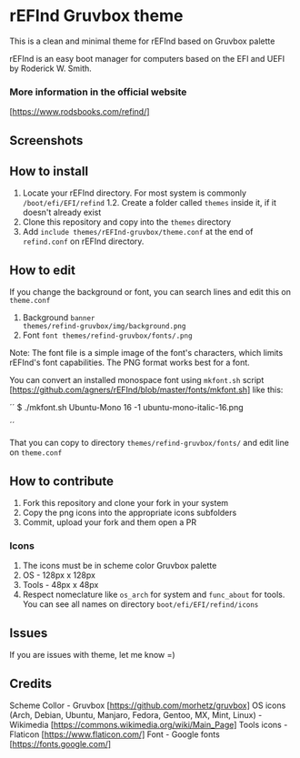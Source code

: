 # rEFInd Gruvbox theme

This is a clean and minimal theme for rEFInd based on Gruvbox palette 

rEFInd is an easy boot manager for computers based on the EFI and UEFI by Roderick W. Smith.

### More information in the official website

[https://www.rodsbooks.com/refind/]


## Screenshots


## How to install

1. Locate your rEFInd directory. For most system is commonly <code>/boot/efi/EFI/refind</code>
    1.2. Create a folder called <code>themes</code> inside it, if it doesn't already exist 
2. Clone this repository and copy into the <code>themes</code> directory
3. Add <code>include themes/rEFInd-gruvbox/theme.conf</code> at the end of <code>refind.conf</code> on rEFInd directory.

## How to edit
If you change the background or font, you can search lines and edit this on <code>theme.conf</code>

1. Background
<code>banner themes/refind-gruvbox/img/background.png</code>
2. Font
<code>font themes/refind-gruvbox/fonts/.png</code>

Note: The font file is a simple image of the font's characters, which limits rEFInd's font capabilities. The PNG format works best for a font.

You can convert an installed monospace font using <code>mkfont.sh</code> script [https://github.com/agners/rEFInd/blob/master/fonts/mkfont.sh] like this:

´´
$ ./mkfont.sh Ubuntu-Mono 16 -1 ubuntu-mono-italic-16.png

´´

That you can copy to directory <code>themes/refind-gruvbox/fonts/</code> and edit line on <code>theme.conf</code>

## How to contribute

1. Fork this repository and clone your fork in your system
2. Copy the png icons into the appropriate icons subfolders
3. Commit, upload your fork and them open a PR

### Icons

1. The icons must be in scheme color Gruvbox palette 
2. OS - 128px x 128px 
3. Tools - 48px x 48px
4. Respect nomeclature like <code>os_arch</code> for system and <code>func_about</code> for tools. You can see all names on directory <code>boot/efi/EFI/refind/icons</code>

## Issues

If you are issues with theme, let me know =)

## Credits

Scheme Collor - Gruvbox [https://github.com/morhetz/gruvbox]
OS icons (Arch, Debian, Ubuntu, Manjaro, Fedora, Gentoo, MX, Mint, Linux) - Wikimedia [https://commons.wikimedia.org/wiki/Main_Page]
Tools icons - Flaticon [https://www.flaticon.com/] 
Font - Google fonts [https://fonts.google.com/] 
